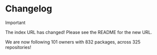 # Changelog

> [!IMPORTANT]
> The index URL has changed! Please see the README for the new URL.

We are now following 101 owners with 832 packages, across 325 repositories!

